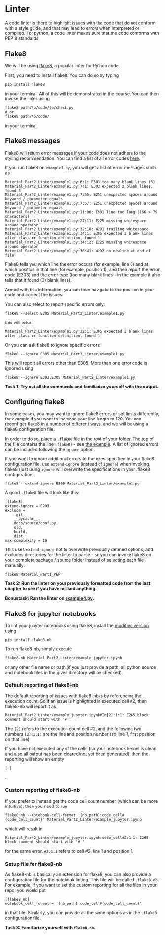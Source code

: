 # Linter
A code linter is there to highlight issues with the code that do not conform with a style guide, and that may lead to errors when interpreted or compiled. For python, a code linter makes sure that the code conforms with PEP 8 standards.


## Flake8
We will be using [flake8](https://flake8.pycqa.org/en/latest/), a popular linter for Python code.  

First, you need to install flake8. You can do so by typing  
```
pip install flake8
```
in your terminal. All of this will be demonstrated in the course. You can then invoke the linter using
```
flake8 path/to/code/to/check.py
# or
flake8 path/to/code/
```
in your terminal.

## Flake8 messages
Flake8 will return error messages if your code does not adhere to the styling recommendation. You can find a list of all error codes [here](https://flake8.pycqa.org/en/latest/user/error-codes.html).

If you run flake8 on `example1.py`, you will get a list of error messages such as
```
Material_Part2_Linter/example1.py:6:1: E303 too many blank lines (3)
Material_Part2_Linter/example1.py:7:1: E302 expected 2 blank lines, found 3
Material_Part2_Linter/example1.py:7:65: E251 unexpected spaces around keyword / parameter equals
Material_Part2_Linter/example1.py:7:67: E251 unexpected spaces around keyword / parameter equals
Material_Part2_Linter/example1.py:11:80: E501 line too long (166 > 79 characters)
Material_Part2_Linter/example1.py:27:11: E225 missing whitespace around operator
Material_Part2_Linter/example1.py:32:18: W291 trailing whitespace
Material_Part2_Linter/example1.py:34:1: E305 expected 2 blank lines after class or function definition, found 1
Material_Part2_Linter/example1.py:34:12: E225 missing whitespace around operator
Material_Part2_Linter/example1.py:36:41: W292 no newline at end of file
```
Flake8 tells you which line the error occurs (for example, line 6) and at which position in that line (for example, position 1), and then report the error code (E303) and the error type (too many blank lines - in the example it also tells that it found (3) blank lines).

Armed with this information, you can then navigate to the position in your code and correct the issues. 

You can also select to report specific errors only:
```
flake8 --select E305 Material_Part2_Linter/example1.py
```
this will return 
```
Material_Part2_Linter/example1.py:32:1: E305 expected 2 blank lines after class or function definition, found 1
```
Or you can ask flake8 to ignore specific errors:
```
flake8 --ignore E305 Material_Part2_Linter/example1.py
```
This will report all errors other than E305. More than one error code is ignored using
```
flake8 --ignore E303,E305 Material_Part2_Linter/example1.py
```
**Task 1: Try out all the commands and familiarize yourself with the output.**

## Configuring flake8
In some cases, you may want to ignore flake8 errors or set limits differently, for example if you want to increase your line length to 120. You can reconfiger flake8 in a [number of different ways](https://flake8.pycqa.org/en/latest/user/configuration.html), and we will be using a flake8 configuration file. 

In order to do so, place a `.flake8` file in the root of your folder. The top of the file contains the line `[flake8]` - see [the example](https://github.com/ssciwr/Python-best-practices-course/blob/main/.flake8). A list of ignored errors can be included following the `ignore` option.

If you want to ignore additional errors to the ones specified in your flake8 configuration file, use `extend-ignore` (instead of `ignore`) when invoking flake8 (just using `ignore` will overwrite the specifications in your .flake8 configuration).
```
flake8 --extend-ignore E305 Material_Part2_Linter/example1.py
```

A good `.flake8` file will look like this:
```
[flake8]
extend-ignore = E203
exclude =
    .git,
    __pycache__,
    docs/source/conf.py,
    old,
    build,
    dist
max-complexity = 10
```
This uses `extend-ignore` not to overwrite previously defined options, and excludes directories for the linter to parse - so you can invoke flake8 on your complete package / source folder instead of selecting each file manually:
```
flake8 Material_Part1_PEP
```
**Task 2: Run the linter on your previously formatted code from the last chapter to see if you have missed anything.**

**Bonustask: Run the linter on [example4.py](https://github.com/ssciwr/Python-best-practices-course/blob/main/Material_Part2_Linter/example4.py).** 

## Flake8 for jupyter notebooks
To lint your jupyter notebooks using flake8, install the [modified version](https://github.com/s-weigand/flake8-nb) using
```
pip install flake8-nb
```
To run flake8-nb, simply execute
```
flake8-nb Material_Part2_Linter/example_jupyter.ipynb
```
or any other file name or path (if you just provide a path, all python source and notebook files in the given directory will be checked).

### Default reporting of flake8-nb
The default reporting of issues with flake8-nb is by referencing the execution count. So if an issue is highlighted in executed cell #2, then flake8-nb will report it as
```
Material_Part2_Linter/example_jupyter.ipynb#In[2]:1:1: E265 block comment should start with '# '
```
The `[2]` refers to the execution count cell #2, and the following two numbers `[2]:1:1:` are the line and position number (so line 1, first position on that line).

If you have not executed any of the cells (so your notebook kernel is clean and also all output has been cleared/not yet been generated), then the reporting will show an empty 
```
[ ]
```
.

### Custom reporting of flake8-nb

If you prefer to instead get the code cell count number (which can be more intuitive), then you need to run
```
flake8_nb --notebook-cell-format '{nb_path}:code_cell#{code_cell_count}' Material_Part2_Linter/example_jupyter.ipynb 
```
which will result in 
```
Material_Part2_Linter/example_jupyter.ipynb:code_cell#2:1:1: E265 block comment should start with '# '
```
for the same error. `#2:1:1` refers to cell #2, line 1 and position 1.

### Setup file for flake8-nb
As flake8-nb is basically an extension for flake8, you can also provide a configuration file for the notebook linting. This file will be called `.flake8_nb`. For example, if you want to set the custom reporting for all the files in your repo, you would put
```
[flake8_nb]
notebook_cell_format = '{nb_path}:code_cell#{code_cell_count}'
```
in that file. Similarly, you can provide all the same options as in the `.flake8` configuration file. 

**Task 3: Familiarize yourself with `flake8-nb`.**